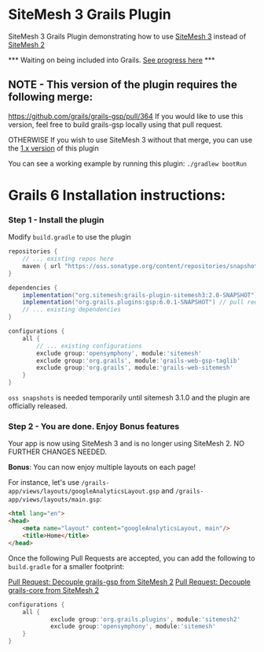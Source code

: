 # SiteMesh 3 Grails Plugin
SiteMesh 3 Grails Plugin demonstrating how to use [SiteMesh 3](https://github.com/sitemesh/sitemesh3) instead of [SiteMesh 2](https://github.com/sitemesh/sitemesh2)

*** Waiting on being included into Grails. [See progress here](https://github.com/grails/grails-core/issues/13058) ***

## NOTE - This version of the plugin requires the following merge:
https://github.com/grails/grails-gsp/pull/364
If you would like to use this version, feel free to build grails-gsp locally using that pull request.

OTHERWISE If you wish to use SiteMesh 3 without that merge, you can use the [1.x version](https://github.com/codeconsole/grails-sitemesh3/tree/1.x) of this plugin

You can see a working example by running this plugin:
```./gradlew bootRun```

# Grails 6 Installation instructions:

### Step 1 - Install the plugin 

Modify `build.gradle` to use the plugin
```groovy
repositories {
    // ... existing repos here
    maven { url "https://oss.sonatype.org/content/repositories/snapshots/" }
}

dependencies {
    implementation("org.sitemesh:grails-plugin-sitemesh3:2.0-SNAPSHOT")
    implementation("org.grails.plugins:gsp:6.0.1-SNAPSHOT") // pull request grails-gsp#366 is needed
    // ... existing dependencies
}

configurations {
    all {
        // ... existing configurations
        exclude group:'opensymphony', module:'sitemesh'
        exclude group:'org.grails', module:'grails-web-gsp-taglib'
        exclude group:'org.grails', module:'grails-web-sitemesh'
    }
}
```
`oss snapshots` is needed temporarily until sitemesh 3.1.0 and the plugin are officially released.

### Step 2 -  You are done. Enjoy Bonus features
Your app is now using SiteMesh 3 and is no longer using SiteMesh 2. NO FURTHER CHANGES NEEDED.

**Bonus**: You can now enjoy multiple layouts on each page!


For instance, let's use `/grails-app/views/layouts/googleAnalyticsLayout.gsp` and `/grails-app/views/layouts/main.gsp`:

```html
<html lang="en">
<head>
    <meta name="layout" content="googleAnalyticsLayout, main"/>
    <title>Home</title>
</head>
```

Once the following Pull Requests are accepted, you can add the following to `build.gradle` for a smaller footprint:

[Pull Request: Decouple grails-gsp from SiteMesh 2](https://github.com/grails/grails-gsp/pull/362)
[Pull Request: Decouple grails-core from SiteMesh 2](https://github.com/grails/grails-core/pull/13087)

```groovy
configurations {
    all {
            exclude group:'org.grails.plugins', module:'sitemesh2'
            exclude group:'opensymphony', module:'sitemesh'
    }
}
```
